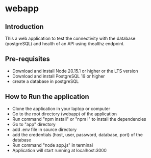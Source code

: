 # webapp

## Introduction 
This a web application to test the connectivity with the database (postgreSQL) and health of an API using /healthz endpoint.

## Pre-requisites
- Download and install Node 20.15.1 or higher or the LTS version
- Download and install PostgreSQL 16 or higher
- create a database in postgreSQL

## How to Run the application
- Clone the application in your laptop or computer
- Go to the root directory (webapp) of the application
- Run command "npm install" or "npm i" to install the dependencies
- Go to "app" directory
- add .env file in source directory
- add the credentials (host, user, password, database, port) of the database
- Run command "node app.js" in terminal
- Application will start running at localhost:3000